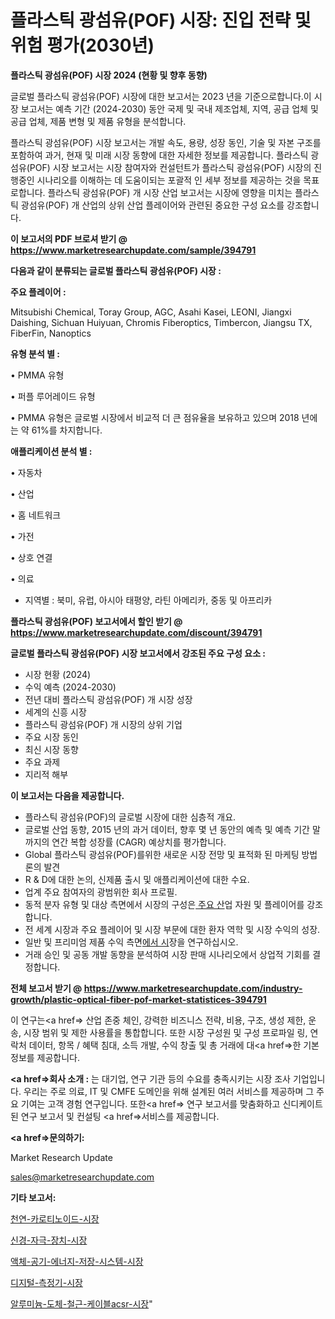 # 플라스틱 광섬유(POF) 시장: 진입 전략 및 위험 평가(2030년)

<strong>플라스틱 광섬유(POF) 시장 2024 (현황 및 향후 동향)</strong>

글로벌 플라스틱 광섬유(POF) 시장에 대한 보고서는 2023 년을 기준으로합니다.이 시장 보고서는 예측 기간 (2024-2030) 동안 국제 및 국내 제조업체, 지역, 공급 업체 및 공급 업체, 제품 변형 및 제품 유형을 분석합니다.

플라스틱 광섬유(POF) 시장 보고서는 개발 속도, 용량, 성장 동인, 기술 및 자본 구조를 포함하여 과거, 현재 및 미래 시장 동향에 대한 자세한 정보를 제공합니다. 플라스틱 광섬유(POF) 시장 보고서는 시장 참여자와 컨설턴트가 플라스틱 광섬유(POF) 시장의 진행중인 시나리오를 이해하는 데 도움이되는 포괄적 인 세부 정보를 제공하는 것을 목표로합니다. 플라스틱 광섬유(POF) 개 시장 산업 보고서는 시장에 영향을 미치는 플라스틱 광섬유(POF) 개 산업의 상위 산업 플레이어와 관련된 중요한 구성 요소를 강조합니다.



<strong>이 보고서의 PDF 브로셔 받기 @ <a href=https://www.marketresearchupdate.com/sample/394791>https://www.marketresearchupdate.com/sample/394791</a></strong>



<strong>다음과 같이 분류되는 글로벌 플라스틱 광섬유(POF) 시장 :</strong>



<strong>주요 플레이어 :</strong>

Mitsubishi Chemical, Toray Group, AGC, Asahi Kasei, LEONI, Jiangxi Daishing, Sichuan Huiyuan, Chromis Fiberoptics, Timbercon, Jiangsu TX, FiberFin, Nanoptics



<strong>유형 분석 별 :</strong>

• PMMA 유형

• 퍼플 루어레이드 유형

• PMMA 유형은 글로벌 시장에서 비교적 더 큰 점유율을 보유하고 있으며 2018 년에는 약 61%를 차지합니다.



<strong>애플리케이션 분석 별 :</strong>

• 자동차

• 산업

• 홈 네트워크

• 가전

• 상호 연결

• 의료

<ul>
  <li>지역별 : 북미, 유럽, 아시아 태평양, 라틴 아메리카, 중동 및 아프리카</li>
</ul>


<strong>플라스틱 광섬유(POF) 보고서에서 할인 받기 @ <a href=https://www.marketresearchupdate.com/discount/394791>https://www.marketresearchupdate.com/discount/394791</a></strong>



<strong>글로벌 플라스틱 광섬유(POF) 시장 보고서에서 강조된 주요 구성 요소 :</strong>
<ul>
  <li>시장 현황 (2024)</li>
  <li>수익 예측 (2024-2030)</li>
  <li>전년 대비 플라스틱 광섬유(POF) 개 시장 성장</li>
  <li>세계의 신흥 시장</li>
  <li>플라스틱 광섬유(POF) 개 시장의 상위 기업</li>
  <li>주요 시장 동인</li>
  <li>최신 시장 동향</li>
  <li>주요 과제</li>
  <li>지리적 해부</li>
</ul>


<strong>이 보고서는 다음을 제공합니다.</strong>
<ul>
  <li>플라스틱 광섬유(POF)의 글로벌 시장에 대한 심층적 개요.</li>
  <li>글로벌 산업 동향, 2015 년의 과거 데이터, 향후 몇 년 동안의 예측 및 예측 기간 말까지의 연간 복합 성장률 (CAGR) 예상치를 평가합니다.</li>
  <li>Global 플라스틱 광섬유(POF)를위한 새로운 시장 전망 및 표적화 된 마케팅 방법론의 발견</li>
  <li>R &amp; D에 대한 논의, 신제품 출시 및 애플리케이션에 대한 수요.</li>
  <li>업계 주요 참여자의 광범위한 회사 프로필.</li>
  <li>동적 분자 유형 및 대상 측면에서 시장의 구성은<a href=> 주요 산</a>업 자원 및 플레이어를 강조합니다.</li>
  <li>전 세계 시장과 주요 플레이어 및 시장 부문에 대한 환자 역학 및 시장 수익의 성장.</li>
  <li>일반 및 프리미엄 제품 수익 측면<a href=>에서 시</a>장을 연구하십시오.</li>
  <li>거래 승인 및 공동 개발 동향을 분석하여 시장 판매 시나리오에서 상업적 기회를 결정합니다.</li>
</ul>



<strong>전체 보고서 받기 @ <a href=https://www.marketresearchupdate.com/industry-growth/plastic-optical-fiber-pof-market-statistices-394791>https://www.marketresearchupdate.com/industry-growth/plastic-optical-fiber-pof-market-statistices-394791</a></strong>

이 연구는<a href=> 산업 존중</a> 체인, 강력한 비즈니스 전략, 비용, 구조, 생성 제한, 운송, 시장 범위 및 제한 사용률을 통합합니다. 또한 시장 구성원 및 구성 프로파일 링, 연락처 데이터, 항목 / 혜택 침대, 소득 개발, 수익 창출 및 총 거래에 대<a href=>한 기본 </a>정보를 제공합니다.



<strong><a href=>회사 소</a>개 :</strong>
는 대기업, 연구 기관 등의 수요를 충족시키는 시장 조사 기업입니다. 우리는 주로 의료, IT 및 CMFE 도메인을 위해 설계된 여러 서비스를 제공하며 그 주요 기여는 고객 경험 연구입니다. 또한<a href=> 연구 보</a>고서를 맞춤화하고 신디케이트 된 연구 보고서 및 컨설팅 <a href=>서비스</a>를 제공합니다.



<strong><a href=>문의하기:</a></strong>

Market Research Update

sales@marketresearchupdate.com



<strong>기타 보고서:</strong>

<a href=https://www.linkedin.com/pulse/천연-카로티노이드-시장-현재-및-미래-성장-2029-market-matrix-musings-analysis/>천연-카로티노이드-시장</a>

<a href=https://www.linkedin.com/pulse/신경-자극-장치-시장-동향-및-성장-전망-consumer-connection-compendium-ana-2vzmf/>신경-자극-장치-시장</a>

<a href=https://www.linkedin.com/pulse/액체-공기-에너지-저장-시스템-시장-현재-및-미래-성장-2029-analytics-alchemy-360-analysis-lc5df/>액체-공기-에너지-저장-시스템-시장</a>

<a href=https://www.linkedin.com/pulse/디지털-측정기-시장-경쟁-분석-및-성장-잠재력-2030-analytics-alchemy-360-analysis-t9jgf/>디지털-측정기-시장</a>

<a href=https://www.linkedin.com/pulse/알루미늄-도체-철근-케이블acsr-시장-진입-전략-및-위험-평가2029년-0xvof/>알루미늄-도체-철근-케이블acsr-시장</a>"
